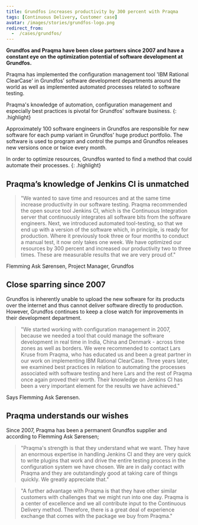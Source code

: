 ```yaml
---
title: Grundfos increases productivity by 300 percent with Praqma
tags: [Continuous Delivery, Customer case]
avatar: /images/stories/grundfos-logo.png
redirect_from:
  -  /cases/grundfos/
---
```



 __Grundfos and Praqma have been close partners since 2007 and have a constant eye on the optimization potential of software development at Grundfos.__

<!--break-->

Praqma has implemented the configuration management tool 'IBM Rational ClearCase' in Grundfos’ software development departments around the world as well as implemented automated processes related to software testing.

Praqma's knowledge of automation, configuration management and especially best practices is pivotal for Grundfos' software business.
{: .highlight}

Approximately 100 software engineers in Grundfos are responsible for new software for each pump variant in Grundfos' huge product portfolio.
The software is used to program and control the pumps and Grundfos releases new versions once or twice every month.

In order to optimize resources, Grundfos wanted to find a method that could automate their processes.
{: .highlight}

## Praqma’s knowledge of Jenkins CI is unmatched


> "We wanted to save time and resources and at the same time increase productivity in our software testing.
Praqma recommended the open source tool Jenkins CI, which is the Continuous Integration server that continuously integrates all software bits from the software engineers.
Next, we introduced automated tool-testing, so that we end up with a version of the software which, in principle, is ready for production.
Where it previously took three or four months to conduct a manual test, it now only takes one week.
We have optimized our resources by 300 percent and increased our productivity two to three times.
These are measurable results that we are very proud of."

Flemming Ask Sørensen, Project Manager, Grundfos



## Close sparring since 2007

Grundfos is inherently unable to upload the new software for its products over the internet and thus cannot deliver software directly to production.
However, Grundfos continues to keep a close watch for improvements in their development department.

> "We started working with configuration management in 2007, because we needed a tool that could manage the software development in real time in India, China and Denmark - across time zones as well as borders.
We were recommended to contact Lars Kruse from Praqma, who has educated us and been a great partner in our work on implementing IBM Rational ClearCase.
Three years later, we examined best practices in relation to automating the processes associated with software testing and here Lars and the rest of Praqma once again proved their worth.
Their knowledge on Jenkins CI has been a very important element for the results we have achieved."

Says Flemming Ask Sørensen.

## Praqma understands our wishes

Since 2007, Praqma has been a permanent Grundfos supplier and according to Flemming Ask Sørensen;

> "Praqma's strength is that they understand what we want.
They have an enormous expertise in handling Jenkins CI and they are very quick to write plugins that work and drive the entire testing process in the configuration system we have chosen.
We are in daily contact with Praqma and they are outstandingly good at taking care of things quickly.
We greatly appreciate that."


> "A further advantage with Praqma is that they have other similar customers with challenges that we might run into one day.
Praqma is a center of excellence and we all contribute input to the Continuous Delivery method.
Therefore, there is a great deal of experience exchange that comes with the package we buy from Praqma."
